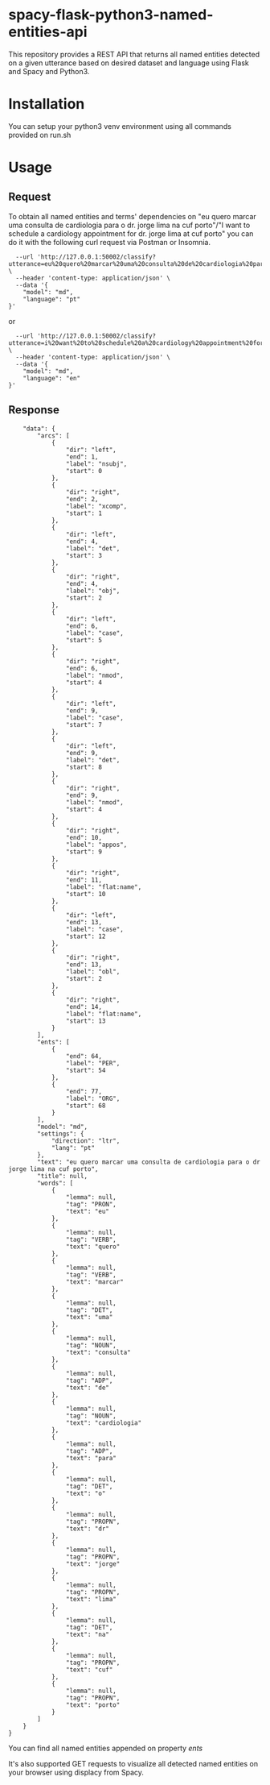 # spacy-flask-python3-named-entities-api

This repository provides a REST API that returns all named entities detected on a given utterance based on desired dataset and language using Flask and Spacy and Python3.

# Installation

You can setup your python3 venv environment using all commands provided on run.sh 

# Usage

## Request

To obtain all named entities and terms' dependencies on "eu quero marcar uma consulta de cardiologia para o dr. jorge lima na cuf porto"/"I want to schedule a cardiology appointment for dr. jorge lima at cuf porto" you can do it with the following curl request via Postman or Insomnia.

```curl --request POST \
  --url 'http://127.0.0.1:50002/classify?utterance=eu%20quero%20marcar%20uma%20consulta%20de%20cardiologia%20para%20o%20dr%20jorge%20lima%20na%20cuf%20porto' \
  --header 'content-type: application/json' \
  --data '{
	"model": "md",
	"language": "pt"
}'
```

or

```curl --request POST \
  --url 'http://127.0.0.1:50002/classify?utterance=i%20want%20to%20schedule%20a%20cardiology%20appointment%20for%20dr%20jorge%20lima%20at%20cuf%20porto' \
  --header 'content-type: application/json' \
  --data '{
	"model": "md",
	"language": "en"
}'
```

## Response

```{
	"data": {
		"arcs": [
			{
				"dir": "left",
				"end": 1,
				"label": "nsubj",
				"start": 0
			},
			{
				"dir": "right",
				"end": 2,
				"label": "xcomp",
				"start": 1
			},
			{
				"dir": "left",
				"end": 4,
				"label": "det",
				"start": 3
			},
			{
				"dir": "right",
				"end": 4,
				"label": "obj",
				"start": 2
			},
			{
				"dir": "left",
				"end": 6,
				"label": "case",
				"start": 5
			},
			{
				"dir": "right",
				"end": 6,
				"label": "nmod",
				"start": 4
			},
			{
				"dir": "left",
				"end": 9,
				"label": "case",
				"start": 7
			},
			{
				"dir": "left",
				"end": 9,
				"label": "det",
				"start": 8
			},
			{
				"dir": "right",
				"end": 9,
				"label": "nmod",
				"start": 4
			},
			{
				"dir": "right",
				"end": 10,
				"label": "appos",
				"start": 9
			},
			{
				"dir": "right",
				"end": 11,
				"label": "flat:name",
				"start": 10
			},
			{
				"dir": "left",
				"end": 13,
				"label": "case",
				"start": 12
			},
			{
				"dir": "right",
				"end": 13,
				"label": "obl",
				"start": 2
			},
			{
				"dir": "right",
				"end": 14,
				"label": "flat:name",
				"start": 13
			}
		],
		"ents": [
			{
				"end": 64,
				"label": "PER",
				"start": 54
			},
			{
				"end": 77,
				"label": "ORG",
				"start": 68
			}
		],
		"model": "md",
		"settings": {
			"direction": "ltr",
			"lang": "pt"
		},
		"text": "eu quero marcar uma consulta de cardiologia para o dr jorge lima na cuf porto",
		"title": null,
		"words": [
			{
				"lemma": null,
				"tag": "PRON",
				"text": "eu"
			},
			{
				"lemma": null,
				"tag": "VERB",
				"text": "quero"
			},
			{
				"lemma": null,
				"tag": "VERB",
				"text": "marcar"
			},
			{
				"lemma": null,
				"tag": "DET",
				"text": "uma"
			},
			{
				"lemma": null,
				"tag": "NOUN",
				"text": "consulta"
			},
			{
				"lemma": null,
				"tag": "ADP",
				"text": "de"
			},
			{
				"lemma": null,
				"tag": "NOUN",
				"text": "cardiologia"
			},
			{
				"lemma": null,
				"tag": "ADP",
				"text": "para"
			},
			{
				"lemma": null,
				"tag": "DET",
				"text": "o"
			},
			{
				"lemma": null,
				"tag": "PROPN",
				"text": "dr"
			},
			{
				"lemma": null,
				"tag": "PROPN",
				"text": "jorge"
			},
			{
				"lemma": null,
				"tag": "PROPN",
				"text": "lima"
			},
			{
				"lemma": null,
				"tag": "DET",
				"text": "na"
			},
			{
				"lemma": null,
				"tag": "PROPN",
				"text": "cuf"
			},
			{
				"lemma": null,
				"tag": "PROPN",
				"text": "porto"
			}
		]
	}
}
```

You can find all named entities appended on property *ents*

It's also supported GET requests to visualize all detected named entities on your browser using displacy from Spacy.

